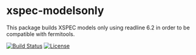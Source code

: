 # xspec-modelsonly
This package builds XSPEC models only using readline 6.2 in order to be compatible with fermitools.

[![Build Status](https://travis-ci.org/threeML/xspec-modelsonly.svg?branch=master)](https://travis-ci.org/threeML/xspec-modelsonly)
[![License](https://img.shields.io/badge/License-BSD%203--Clause-blue.svg)](https://opensource.org/licenses/BSD-3-Clause)


